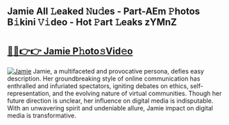 ## Jamie All 𝙻eaked 𝙽u𝚍es - Part-AEm 𝙿hotos B𝚒kini 𝚅𝚒deo - Hot 𝙿art 𝙻eaks zYMnZ

# <h2><a href="http://ld53cak.urlbe.top/?page=Jamie">🔗🔗👉👉 Jamie P𝚑oto𝚜Vid𝚎o</a></h2>

[![Jamie](https://i.imgur.com/eBuTRDB.gif)](http://ld53cak.urlbe.top/?page=Jamie)
Jamie, a multifaceted and provocative persona, defies easy description. Her groundbreaking style of online communication has enthralled and infuriated spectators, igniting debates on ethics, self-representation, and the evolving nature of virtual communities. Though her future direction is unclear, her influence on digital media is indisputable. With an unwavering spirit and undeniable allure, Jamie impact on digital media is transformative.
